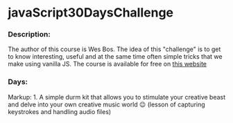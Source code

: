 # javaScript30DaysChallenge

### Description:
The author of this course is Wes Bos. The idea of this "challenge" is to get to know interesting, useful and at the same time often simple tricks that we make using vanilla JS. The course is available for free on [this website](https://javascript30.com/)

### Days:
Markup: 1. A simple durm kit that allows you to stimulate your creative beast and delve into your own creative music world :wink: (lesson of capturing keystrokes and handling audio files)
